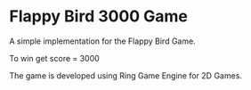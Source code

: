 Flappy Bird 3000 Game
=====================

A simple implementation for the Flappy Bird Game.

To win get score = 3000

The game is developed using Ring Game Engine for 2D Games.